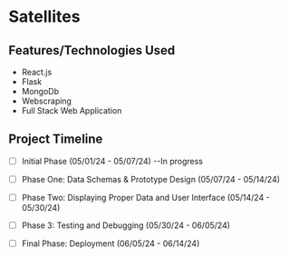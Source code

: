 # Satellites

## Features/Technologies Used
- React.js
- Flask
- MongoDb
- Webscraping
- Full Stack Web Application 

## Project Timeline 

- [ ] Initial Phase (05/01/24 - 05/07/24) --In progress

- [ ] Phase One: Data Schemas & Prototype Design (05/07/24 - 05/14/24)  

- [ ] Phase Two: Displaying Proper Data and User Interface (05/14/24 - 05/30/24) 

- [ ] Phase 3: Testing and Debugging (05/30/24 - 06/05/24)
      
- [ ] Final Phase: Deployment (06/05/24 - 06/14/24)
